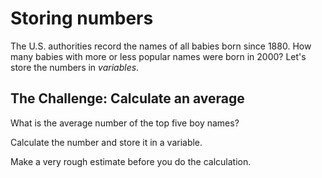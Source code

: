 # Storing numbers

The U.S. authorities record the names of all babies born since 1880. How many babies with more or less popular names were born in 2000? Let's store the numbers in *variables*. 

## The Challenge: Calculate an average

What is the average number of the top five boy names? 

Calculate the number and store it in a variable.

Make a very rough estimate before you do the calculation.


